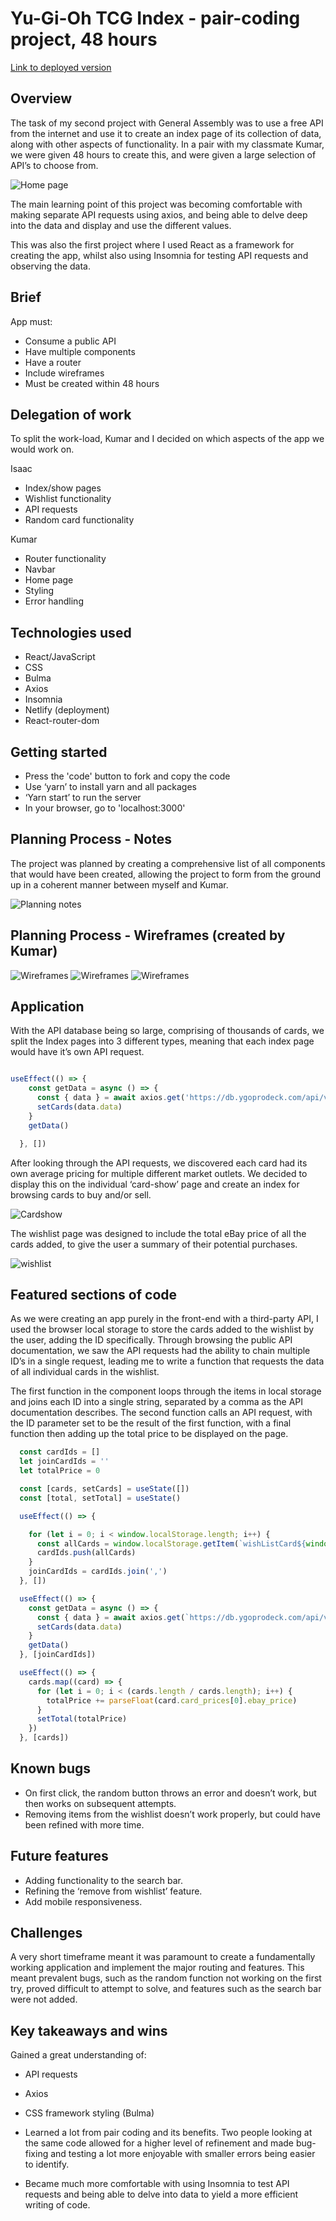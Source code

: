 # Yu-Gi-Oh TCG Index - pair-coding project, 48 hours

[Link to deployed version](https://isaac-kumar-yugioh.netlify.app/)

## Overview

The task of my second project with General Assembly was to use a free API from the internet and use it to create an index page of its collection of data, along with other aspects of functionality. In a pair with my classmate Kumar, we were given 48 hours to create this, and were given a large selection of API’s to choose from.

![Home page](https://i.ibb.co/Fn7HyvW/Screenshot-2022-01-24-at-13-30-15.png)



The main learning point of this project was becoming comfortable with making separate API requests using axios, and being able to delve deep into the data and display and use the different values.

This was also the first project where I used React as a framework for creating the app, whilst also using Insomnia for testing API requests and observing the data.

## Brief

App must:
- Consume a public API
- Have multiple components
- Have a router
- Include wireframes
- Must be created within 48 hours

## Delegation of work

To split the work-load, Kumar and I decided on which aspects of the app we would work on. 

Isaac

- Index/show pages
- Wishlist functionality
- API requests
- Random card functionality 

Kumar

- Router functionality
- Navbar
- Home page
- Styling
- Error handling

## Technologies used

- React/JavaScript
- CSS
- Bulma
- Axios
- Insomnia
- Netlify (deployment)
- React-router-dom

## Getting started

- Press the 'code' button to fork and copy the code
- Use ‘yarn’ to install yarn and all packages
- ‘Yarn start’ to run the server
- In your browser, go to 'localhost:3000'

## Planning Process - Notes

The project was planned by creating a comprehensive list of all components that would have been created, allowing the project to form from the ground up in a coherent manner between myself and Kumar. 

![Planning notes](https://i.ibb.co/0qLnXd0/Screenshot-2022-01-24-at-13-33-26.png)

## Planning Process - Wireframes (created by Kumar)

![Wireframes](https://i.ibb.co/RSjbTzX/Screenshot-2022-01-24-at-13-38-32.png)
![Wireframes](https://i.ibb.co/SXtMhCm/Screenshot-2022-01-24-at-13-39-21.png)
![Wireframes](https://i.ibb.co/BzBh2pb/Screenshot-2022-01-24-at-13-40-01.png)


 










## Application

With the API database being so large, comprising of thousands of cards, we split the Index pages into 3 different types, meaning that each index page would have it’s own API request. 

```javascript

useEffect(() => {
    const getData = async () => {
      const { data } = await axios.get('https://db.ygoprodeck.com/api/v7/cardinfo.php?type=spell%20card')
      setCards(data.data)
    }
    getData()

  }, [])

```










After looking through the API requests, we discovered each card had its own average pricing for multiple different market outlets. We decided to display this on the individual ‘card-show’ page and create an index for browsing cards to buy and/or sell.

![Cardshow](https://i.ibb.co/WG49HBV/Screenshot-2022-01-24-at-13-42-27.png)


The wishlist page was designed to include the total eBay price of all the cards added, to give the user a summary of their potential purchases.

![wishlist](https://i.ibb.co/C6MpLzK/Screenshot-2022-01-24-at-13-43-22.png)







## Featured sections of code

As we were creating an app purely in the front-end with a third-party API, I used the browser local storage to store the cards added to the wishlist by the user, adding the ID specifically. Through browsing the public API documentation, we saw the API requests had the ability to chain multiple ID’s in a single request, leading me to write a function that requests the data of all individual cards in the wishlist. 

The first function in the component loops through the items in local storage and joins each ID into a single string, separated by a comma as the API documentation describes. The second function calls an API request, with the ID parameter set to be the result of the first function, with a final function then adding up the total price to be displayed on the page.

```javascript
  const cardIds = []
  let joinCardIds = ''
  let totalPrice = 0

  const [cards, setCards] = useState([])
  const [total, setTotal] = useState()

  useEffect(() => {

    for (let i = 0; i < window.localStorage.length; i++) {
      const allCards = window.localStorage.getItem(`wishListCard${window.localStorage.length - (1 + i)}`)
      cardIds.push(allCards)
    }
    joinCardIds = cardIds.join(',')
  }, [])

  useEffect(() => {
    const getData = async () => {
      const { data } = await axios.get(`https://db.ygoprodeck.com/api/v7/cardinfo.php?id=${joinCardIds}`)
      setCards(data.data)
    }
    getData()
  }, [joinCardIds])

  useEffect(() => {
    cards.map((card) => {
      for (let i = 0; i < (cards.length / cards.length); i++) {
        totalPrice += parseFloat(card.card_prices[0].ebay_price)
      }
      setTotal(totalPrice)
    })
  }, [cards])

```






## Known bugs

- On first click, the random button throws an error and doesn’t work, but then works on subsequent attempts.
- Removing items from the wishlist doesn’t work properly, but could have been refined with more time.

## Future features

- Adding functionality to the search bar.
- Refining the ‘remove from wishlist’ feature.
- Add mobile responsiveness.

## Challenges

A very short timeframe meant it was paramount to create a fundamentally working application and implement the major routing and features. This meant prevalent bugs, such as the random function not working on the first try, proved difficult to attempt to solve, and features such as the search bar were not added. 

## Key takeaways and wins

Gained a great understanding of:

- API requests
- Axios
- CSS framework styling (Bulma)

- Learned a lot from pair coding and its benefits. Two people looking at the same code allowed for a higher level of refinement and made bug-fixing and testing a lot more enjoyable with smaller errors being easier to identify. 
- Became much more comfortable with using Insomnia to test API requests and being able to delve into data to yield a more efficient writing of code. 


 

